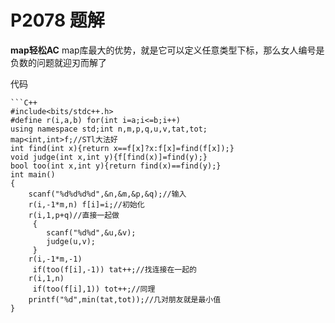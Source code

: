 # P2078 题解

**map轻松AC**
map库最大的优势，就是它可以定义任意类型下标，那么女人编号是负数的问题就迎刃而解了

代码
```
```C++
#include<bits/stdc++.h>
#define r(i,a,b) for(int i=a;i<=b;i++)
using namespace std;int n,m,p,q,u,v,tat,tot;
map<int,int>f;//STl大法好
int find(int x){return x==f[x]?x:f[x]=find(f[x]);}
void judge(int x,int y){f[find(x)]=find(y);}
bool too(int x,int y){return find(x)==find(y);}
int main()
{
	scanf("%d%d%d%d",&n,&m,&p,&q);//输入
	r(i,-1*m,n) f[i]=i;//初始化
	r(i,1,p+q)//直接一起做
	 {
	 	scanf("%d%d",&u,&v);
	 	judge(u,v);
	 }
	r(i,-1*m,-1)
	 if(too(f[i],-1)) tat++;//找连接在一起的
	r(i,1,n)
	 if(too(f[i],1)) tot++;//同理
	printf("%d",min(tat,tot));//几对朋友就是最小值
}
```